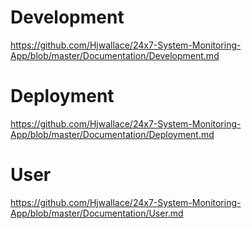 # Development
https://github.com/Hjwallace/24x7-System-Monitoring-App/blob/master/Documentation/Development.md

# Deployment
https://github.com/Hjwallace/24x7-System-Monitoring-App/blob/master/Documentation/Deployment.md

# User
https://github.com/Hjwallace/24x7-System-Monitoring-App/blob/master/Documentation/User.md
